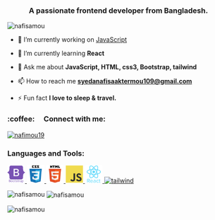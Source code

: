 <h3 align="center">A passionate frontend developer from Bangladesh.</h3>


<p align="left"> <img src="https://komarev.com/ghpvc/?username=nafisamou&label=Profile%20views&color=0e75b6&style=flat" alt="nafisamou" /> </p>

- 🔭 I’m currently working on [JavaScript](https://nafisamou.github.io/News-Portal/)

- 🌱 I’m currently learning **React**

- 💬 Ask me about **JavaScript, HTML, css3, Bootstrap, tailwind**

- 📫 How to reach me **syedanafisaaktermou109@gmail.com**

- ⚡ Fun fact **I love to sleep & travel.**

<h3 align="left"> :coffee: &emsp;Connect with me:</h3>
<p align="left">
<a href="https://instagram.com/nafimou19" target="blank"><img align="center" src="https://raw.githubusercontent.com/rahuldkjain/github-profile-readme-generator/master/src/images/icons/Social/instagram.svg" alt="nafimou19" height="30" width="40" /></a>
</p>

<h3 align="left">Languages and Tools:</h3>
<p align="left"> <a href="https://getbootstrap.com" target="_blank" rel="noreferrer"> <img src="https://raw.githubusercontent.com/devicons/devicon/master/icons/bootstrap/bootstrap-plain-wordmark.svg" alt="bootstrap" width="40" height="40"/> </a> <a href="https://www.w3schools.com/css/" target="_blank" rel="noreferrer"> <img src="https://raw.githubusercontent.com/devicons/devicon/master/icons/css3/css3-original-wordmark.svg" alt="css3" width="40" height="40"/> </a> <a href="https://www.w3.org/html/" target="_blank" rel="noreferrer"> <img src="https://raw.githubusercontent.com/devicons/devicon/master/icons/html5/html5-original-wordmark.svg" alt="html5" width="40" height="40"/> </a> <a href="https://developer.mozilla.org/en-US/docs/Web/JavaScript" target="_blank" rel="noreferrer"> <img src="https://raw.githubusercontent.com/devicons/devicon/master/icons/javascript/javascript-original.svg" alt="javascript" width="40" height="40"/> </a> <a href="https://reactjs.org/" target="_blank" rel="noreferrer"> <img src="https://raw.githubusercontent.com/devicons/devicon/master/icons/react/react-original-wordmark.svg" alt="react" width="40" height="40"/> </a> <a href="https://tailwindcss.com/" target="_blank" rel="noreferrer"> <img src="https://www.vectorlogo.zone/logos/tailwindcss/tailwindcss-icon.svg" alt="tailwind" width="40" height="40"/> </a> </p>

<p><img align="left" src="https://github-readme-stats.vercel.app/api/top-langs?username=nafisamou&show_icons=true&locale=en&layout=compact" alt="nafisamou" /></p>

<p>&nbsp;<img align="center" src="https://github-readme-stats.vercel.app/api?username=nafisamou&show_icons=true&locale=en" alt="nafisamou" /></p>

<p><img align="center" src="https://github-readme-streak-stats.herokuapp.com/?user=nafisamou&" alt="nafisamou" /></p>

